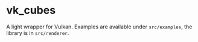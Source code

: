 # vk_cubes

A light wrapper for Vulkan. Examples are available under `src/examples`, the library is in `src/renderer`.
